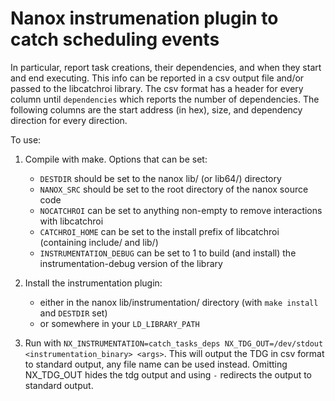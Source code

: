 # Nanox instrumenation plugin to catch scheduling events

In particular, report task creations, their dependencies, and when they start and end executing.
This info can be reported in a csv output file and/or passed to the libcatchroi library.
The csv format has a header for every column until `dependencies` which reports the number of dependencies. The following columns are the start address (in hex), size, and dependency direction for every direction.

To use:
1. Compile with make. Options that can be set:
	- `DESTDIR` should be set to the nanox lib/ (or lib64/) directory
	- `NANOX_SRC` should be set to the root directory of the nanox source code
	- `NOCATCHROI` can be set to anything non-empty to remove interactions with libcatchroi
	- `CATCHROI_HOME` can be set to the install prefix of libcatchroi (containing include/ and lib/)
	- `INSTRUMENTATION_DEBUG` can be set to 1 to build (and install) the instrumentation-debug version of the library

2. Install the instrumentation plugin:
	- either in the nanox lib/instrumentation/ directory (with `make install` and `DESTDIR` set)
	- or somewhere in your `LD_LIBRARY_PATH`

3. Run with `NX_INSTRUMENTATION=catch_tasks_deps NX_TDG_OUT=/dev/stdout <instrumentation_binary> <args>`.
	This will output the TDG in csv format to standard output, any file name can be used instead.
	Omitting NX_TDG_OUT hides the tdg output and using `-` redirects the output to standard output.
